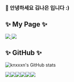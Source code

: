 ### 👋 안녕하세요 김나은 입니다 :)



## :sparkles: My Page :sparkles:
<a href="https://velog.io/@nxxxn">
  <img src="https://img.shields.io/badge/velog-20C997?style=flat-square&logo=velog&logoColor=white&link=https://velog.io/@nxxxn"/> <img src="https://img.shields.io/badge/notion-000000?style=flat-square&logo=notion&logoColor=white"/>
</a> 


## :sparkles: GitHub :sparkles:
![knxxxn's GitHub stats](https://github-readme-stats.vercel.app/api?username=knxxxn&show_icons=true&theme=radical)


<img src="https://img.shields.io/badge/python-3776AB?style=flat&logo=python&logoColor=white"/><img src="https://img.shields.io/badge/kotlin-7F52FF?style=flat&logo=kotlin&logoColor=white"/><img src="https://img.shields.io/badge/node.js-339933?style=flat&logo=node.js&logoColor=white"/><img src="https://img.shields.io/badge/javascript-F7DF1E?style=flat&logo=javascript&logoColor=white"/><img src="https://img.shields.io/badge/spring-6DB33F?style=flat&logo=spring&logoColor=white"/><img src="https://img.shields.io/badge/c++-00599C?style=flat&logo=c++&logoColor=white"/>

